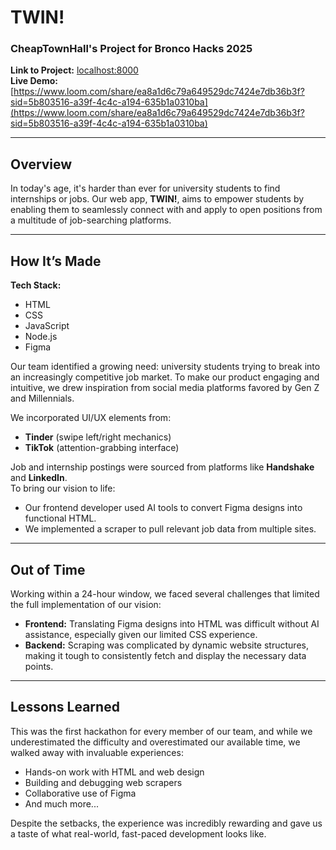 # TWIN!
### CheapTownHall's Project for Bronco Hacks 2025

**Link to Project:** [localhost:8000](http://localhost:8000)  
**Live Demo:** [https://www.loom.com/share/ea8a1d6c79a649529dc7424e7db36b3f?sid=5b803516-a39f-4c4c-a194-635b1a0310ba](https://www.loom.com/share/ea8a1d6c79a649529dc7424e7db36b3f?sid=5b803516-a39f-4c4c-a194-635b1a0310ba)

---

## Overview

In today's age, it's harder than ever for university students to find internships or jobs. Our web app, **TWIN!**, aims to empower students by enabling them to seamlessly connect with and apply to open positions from a multitude of job-searching platforms.

---

##  How It’s Made

**Tech Stack:**  
- HTML  
- CSS  
- JavaScript  
- Node.js  
- Figma

Our team identified a growing need: university students trying to break into an increasingly competitive job market. To make our product engaging and intuitive, we drew inspiration from social media platforms favored by Gen Z and Millennials.

We incorporated UI/UX elements from:
- **Tinder** (swipe left/right mechanics)
- **TikTok** (attention-grabbing interface)

Job and internship postings were sourced from platforms like **Handshake** and **LinkedIn**.  
To bring our vision to life:
- Our frontend developer used AI tools to convert Figma designs into functional HTML.
- We implemented a scraper to pull relevant job data from multiple sites.

---

##  Out of Time

Working within a 24-hour window, we faced several challenges that limited the full implementation of our vision:

- **Frontend:** Translating Figma designs into HTML was difficult without AI assistance, especially given our limited CSS experience.
- **Backend:** Scraping was complicated by dynamic website structures, making it tough to consistently fetch and display the necessary data points.

---

##  Lessons Learned

This was the first hackathon for every member of our team, and while we underestimated the difficulty and overestimated our available time, we walked away with invaluable experiences:

- Hands-on work with HTML and web design
- Building and debugging web scrapers
- Collaborative use of Figma
- And much more...

Despite the setbacks, the experience was incredibly rewarding and gave us a taste of what real-world, fast-paced development looks like.
